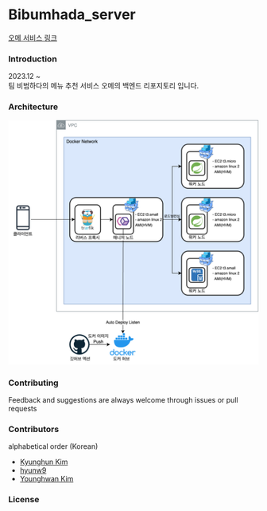 # Bibumhada_server
[오메 서비스 링크](https://todays-menu-front-three.vercel.app)
### Introduction
2023.12 ~   
팀 비범하다의 메뉴 추천 서비스 오메의 백엔드 리포지토리 입니다.

### Architecture
![비범아키텍처](./비범%20아키텍처.png)

### Contributing
Feedback and suggestions are always welcome through issues or pull requests

### Contributors 
alphabetical order (Korean)
- [Kyunghun Kim](https://github.com/karmapol)
- [hyunw9](https://github.com/hyunw9)
- [Younghwan Kim](https://github.com/royroyee)

### License
